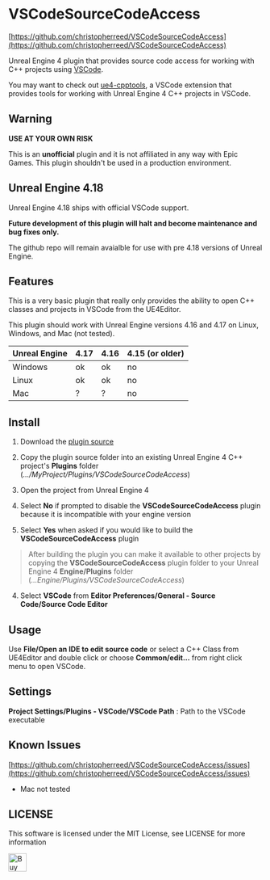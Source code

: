 
VSCodeSourceCodeAccess
======================
[https://github.com/christopherreed/VSCodeSourceCodeAccess](https://github.com/christopherreed/VSCodeSourceCodeAccess)

Unreal Engine 4 plugin that provides source code access for working with C++ projects using [VSCode](https://code.visualstudio.com/).

You may want to check out [ue4-cpptools](https://github.com/christopherreed/ue4-cpptools), a VSCode extension that provides tools for working with Unreal Engine 4 C++ projects in VSCode.

Warning
-------
 __USE AT YOUR OWN RISK__
	
This is an **unofficial** plugin and it is not affiliated in any way with Epic Games. This plugin shouldn't be used in a production environment.

Unreal Engine 4.18
------------------
Unreal Engine 4.18 ships with official VSCode support.

**Future development of this plugin will halt and become maintenance and bug fixes only.**

The github repo will remain avaialble for use with pre 4.18 versions of Unreal Engine.

Features
--------

This is a very basic plugin that really only provides the ability to open C++ classes and projects in VSCode from the UE4Editor.

This plugin should work with Unreal Engine versions 4.16 and 4.17 on Linux, Windows, and Mac (not tested).

Unreal Engine   | 4.17  | 4.16  | 4.15 (or older)
----------------|-------|-------|----------------
Windows         | ok    | ok    | no
Linux           | ok    | ok    | no
Mac             | ?     | ?     | no

Install
-------

1) Download the [plugin source](https://github.com/christopherreed/VSCodeSourceCodeAccess)

2) Copy the plugin source folder into an existing Unreal Engine 4 C++ project's __Plugins__ folder (*.../MyProject/Plugins/VSCodeSourceCodeAccess*)

3) Open the project from Unreal Engine 4

4) Select __No__ if prompted to disable the __VSCodeSourceCodeAccess__ plugin because it is incompatible with your engine version
    
5) Select __Yes__ when asked if you would like to build the __VSCodeSourceCodeAccess__ plugin

> After building the plugin you can make it available to other projects by copying the __VSCodeSourceCodeAccess__ plugin folder to your Unreal Engine 4 __Engine/Plugins__ folder (*...Engine/Plugins/VSCodeSourceCodeAccess*)

4) Select __VSCode__ from __Editor Preferences/General - Source Code/Source Code Editor__

Usage
-----


Use __File/Open an IDE to edit source code__ or select a C++ Class from UE4Editor and double click or choose __Common/edit...__ from right click menu to open VSCode.

Settings
--------

__Project Settings/Plugins - VSCode/VSCode Path__ : Path to the VSCode executable

Known Issues
------------

[https://github.com/christopherreed/VSCodeSourceCodeAccess/issues](https://github.com/christopherreed/VSCodeSourceCodeAccess/issues)

* Mac not tested

LICENSE
-------
This software is licensed under the MIT License, see LICENSE for more information

<a href='https://ko-fi.com/A41034HG' target='_blank'><img height='36' style='border:0px;height:36px;' src='https://az743702.vo.msecnd.net/cdn/kofi2.png?v=0' border='0' alt='Buy Me a Coffee at ko-fi.com' /></a>
